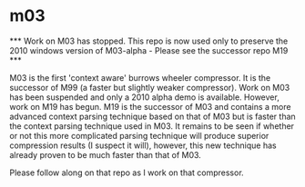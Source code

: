 # m03

*** Work on M03 has stopped. This repo is now used only to preserve the 2010 windows version of 
M03-alpha  - Please see the successor repo M19 ***

M03 is the first 'context aware' burrows wheeler compressor.  It is the successor of M99 (a faster but slightly weaker
compressor).
Work on M03 has been suspended and only a 2010 alpha demo is available.  However, work on M19 has begun. M19 is the
successor of M03 and contains a more advanced context parsing technique based on that of M03 but is faster than the context parsing
technique used in M03.  It remains to be seen if whether or not this more complicated parsing technique will produce superior compression results (I suspect it will), however, this new technique has already proven to be much faster than that of M03.

Please follow along on that repo as I work on that compressor.
